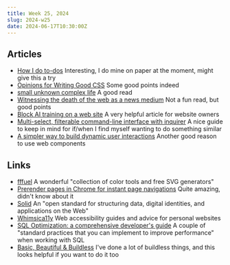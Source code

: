 ```yaml
---
title: Week 25, 2024
slug: 2024-w25
date: 2024-06-17T10:30:00Z
---
```


## Articles

- [How I do to-dos](https://mijndertstuij.nl/posts/how-i-do-todos/)
  Interesting, I do mine on paper at the moment, might give this a try
- [Opinions for Writing Good CSS](https://www.andrewwalpole.com/blog/opinions-for-writing-good-css/)
  Some good points indeed
- [small unknown complex life](https://rebeccatoh.co/small/)
  A good read
- [Witnessing the death of the web as a news medium](https://christianheilmann.com/2024/06/03/witnessing-the-death-of-the-web-as-a-news-medium/)
  Not a fun read, but good points
- [Block AI training on a web site](https://blog.zgp.org/block-ai-training-on-a-web-site/)
  A very helpful article for website owners
- [Multi-select, filterable command-line interface with inquirer](https://hamatti.org/posts/multi-select-filterable-command-line-interface-with-inquirer/)
  A nice guide to keep in mind for if/when I find myself wanting to do something similar
- [A simpler way to build dynamic user interactions](https://gomakethings.com/a-simpler-way-to-build-dynamic-user-interactions/)
  Another good reason to use web components

## Links

- [fffuel](https://www.fffuel.co)
  A wonderful "collection of color tools and free SVG generators"
- [Prerender pages in Chrome for instant page navigations](https://developer.chrome.com/docs/web-platform/prerender-pages)
  Quite amazing, didn't know about it
- [Solid](https://solidproject.org)
  An "open standard for structuring data, digital identities, and applications on the Web"
- [Whimsica11y](https://whimsica11y.net)
  Web accessibility guides and advice for personal websites
- [SQL Optimization: a comprehensive developer's guide](https://www.eversql.com/sql-optimization-a-comprehensive-developers-guide/)
  A couple of "standard practices that you can implement to improve performance" when working with SQL
- [Basic, Beautiful & Buildless](https://buildless.baldurbjarnason.com)
  I've done a lot of buildless things, and this looks helpful if you want to do it too
